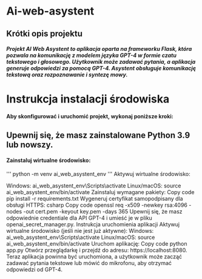 # Ai-web-asystent

## Krótki opis projektu
##### Projekt AI Web Asystent to aplikacja oparta na frameworku Flask, która pozwala na komunikację z modelem języka GPT-4 w formie czatu tekstowego i głosowego. Użytkownik może zadawać pytania, a aplikacja generuje odpowiedzi za pomocą GPT-4. Asystent obsługuje komunikację tekstową oraz rozpoznawanie i syntezę mowy.


# Instrukcja instalacji środowiska
#### Aby skonfigurować i uruchomić projekt, wykonaj poniższe kroki:

## Upewnij się, że masz zainstalowane Python 3.9 lub nowszy.
#### Zainstaluj wirtualne środowisko:

'''
python -m venv ai_web_asystent_env
'''
Aktywuj wirtualne środowisko:

Windows: ai_web_asystent_env\Scripts\activate
Linux/macOS: source ai_web_asystent_env/bin/activate
Zainstaluj wymagane pakiety:
Copy code
pip install -r requirements.txt
Wygeneruj certyfikat samopodpisany dla obsługi HTTPS:
csharp
Copy code
openssl req -x509 -newkey rsa:4096 -nodes -out cert.pem -keyout key.pem -days 365
Upewnij się, że masz odpowiednie credentiale dla API GPT-4 i umieść je w pliku openai_secret_manager.py.
Instrukcja uruchomienia aplikacji
Aktywuj wirtualne środowisko (jeśli nie jest już aktywne):
Windows: ai_web_asystent_env\Scripts\activate
Linux/macOS: source ai_web_asystent_env/bin/activate
Uruchom aplikację:
Copy code
python app.py
Otwórz przeglądarkę i przejdź do adresu: https://localhost:8080.
Teraz aplikacja powinna być uruchomiona, a użytkownik może zacząć zadawać pytania tekstowe lub mówić do mikrofonu, aby otrzymać odpowiedzi od GPT-4.
